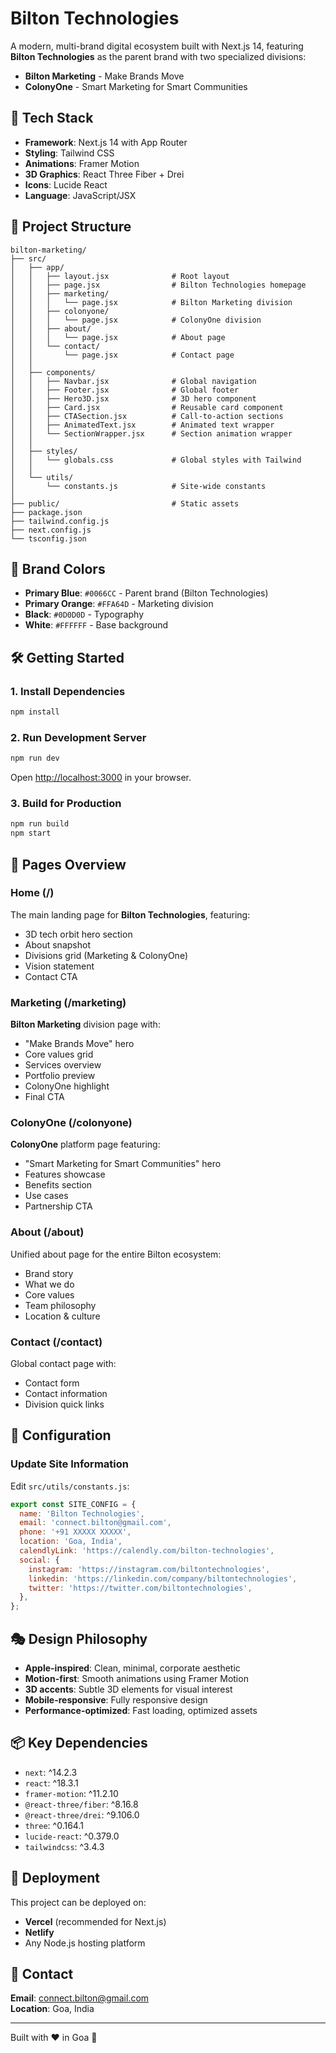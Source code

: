 # Bilton Technologies

A modern, multi-brand digital ecosystem built with Next.js 14, featuring **Bilton Technologies** as the parent brand with two specialized divisions:

- **Bilton Marketing** - Make Brands Move
- **ColonyOne** - Smart Marketing for Smart Communities

## 🚀 Tech Stack

- **Framework**: Next.js 14 with App Router
- **Styling**: Tailwind CSS
- **Animations**: Framer Motion
- **3D Graphics**: React Three Fiber + Drei
- **Icons**: Lucide React
- **Language**: JavaScript/JSX

## 📁 Project Structure

```
bilton-marketing/
├── src/
│   ├── app/
│   │   ├── layout.jsx              # Root layout
│   │   ├── page.jsx                # Bilton Technologies homepage
│   │   ├── marketing/
│   │   │   └── page.jsx            # Bilton Marketing division
│   │   ├── colonyone/
│   │   │   └── page.jsx            # ColonyOne division
│   │   ├── about/
│   │   │   └── page.jsx            # About page
│   │   └── contact/
│   │       └── page.jsx            # Contact page
│   │
│   ├── components/
│   │   ├── Navbar.jsx              # Global navigation
│   │   ├── Footer.jsx              # Global footer
│   │   ├── Hero3D.jsx              # 3D hero component
│   │   ├── Card.jsx                # Reusable card component
│   │   ├── CTASection.jsx          # Call-to-action sections
│   │   ├── AnimatedText.jsx        # Animated text wrapper
│   │   └── SectionWrapper.jsx      # Section animation wrapper
│   │
│   ├── styles/
│   │   └── globals.css             # Global styles with Tailwind
│   │
│   └── utils/
│       └── constants.js            # Site-wide constants
│
├── public/                         # Static assets
├── package.json
├── tailwind.config.js
├── next.config.js
└── tsconfig.json
```

## 🎨 Brand Colors

- **Primary Blue**: `#0066CC` - Parent brand (Bilton Technologies)
- **Primary Orange**: `#FFA64D` - Marketing division
- **Black**: `#0D0D0D` - Typography
- **White**: `#FFFFFF` - Base background

## 🛠️ Getting Started

### 1. Install Dependencies

```bash
npm install
```

### 2. Run Development Server

```bash
npm run dev
```

Open [http://localhost:3000](http://localhost:3000) in your browser.

### 3. Build for Production

```bash
npm run build
npm start
```

## 📄 Pages Overview

### Home (/)
The main landing page for **Bilton Technologies**, featuring:
- 3D tech orbit hero section
- About snapshot
- Divisions grid (Marketing & ColonyOne)
- Vision statement
- Contact CTA

### Marketing (/marketing)
**Bilton Marketing** division page with:
- "Make Brands Move" hero
- Core values grid
- Services overview
- Portfolio preview
- ColonyOne highlight
- Final CTA

### ColonyOne (/colonyone)
**ColonyOne** platform page featuring:
- "Smart Marketing for Smart Communities" hero
- Features showcase
- Benefits section
- Use cases
- Partnership CTA

### About (/about)
Unified about page for the entire Bilton ecosystem:
- Brand story
- What we do
- Core values
- Team philosophy
- Location & culture

### Contact (/contact)
Global contact page with:
- Contact form
- Contact information
- Division quick links

## 🔧 Configuration

### Update Site Information

Edit `src/utils/constants.js`:

```javascript
export const SITE_CONFIG = {
  name: 'Bilton Technologies',
  email: 'connect.bilton@gmail.com',
  phone: '+91 XXXXX XXXXX',
  location: 'Goa, India',
  calendlyLink: 'https://calendly.com/bilton-technologies',
  social: {
    instagram: 'https://instagram.com/biltontechnologies',
    linkedin: 'https://linkedin.com/company/biltontechnologies',
    twitter: 'https://twitter.com/biltontechnologies',
  },
};
```

## 🎭 Design Philosophy

- **Apple-inspired**: Clean, minimal, corporate aesthetic
- **Motion-first**: Smooth animations using Framer Motion
- **3D accents**: Subtle 3D elements for visual interest
- **Mobile-responsive**: Fully responsive design
- **Performance-optimized**: Fast loading, optimized assets

## 📦 Key Dependencies

- `next`: ^14.2.3
- `react`: ^18.3.1
- `framer-motion`: ^11.2.10
- `@react-three/fiber`: ^8.16.8
- `@react-three/drei`: ^9.106.0
- `three`: ^0.164.1
- `lucide-react`: ^0.379.0
- `tailwindcss`: ^3.4.3

## 🚀 Deployment

This project can be deployed on:
- **Vercel** (recommended for Next.js)
- **Netlify**
- Any Node.js hosting platform

## 📧 Contact

**Email**: connect.bilton@gmail.com  
**Location**: Goa, India  

---

Built with ❤️ in Goa 🌴
